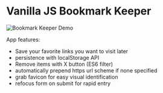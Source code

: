 # Vanilla JS Bookmark Keeper
![Bookmark Keeper Demo](https://gfycat.com/KindheartedScientificCondor)

App features:
- Save your favorite links you want to visit later
- persistence with localStorage API
- Remove items with X button (ES6 filter)
- automatically prepend https url scheme if none specified
- grab favicon for easy visual identification
- refocus form on submit for rapid entry